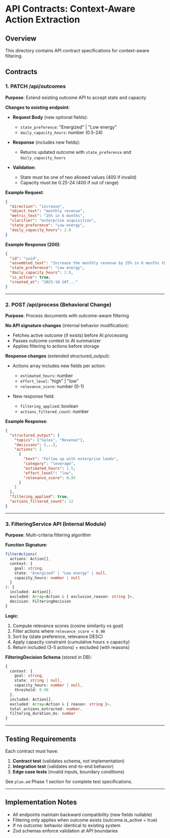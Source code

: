 # API Contracts: Context-Aware Action Extraction

## Overview

This directory contains API contract specifications for context-aware filtering.

## Contracts

### 1. PATCH /api/outcomes
**Purpose**: Extend existing outcome API to accept state and capacity

**Changes to existing endpoint**:
- **Request Body** (new optional fields):
  - `state_preference`: "Energized" | "Low energy"
  - `daily_capacity_hours`: number (0.5-24)

- **Response** (includes new fields):
  - Returns updated outcome with `state_preference` and `daily_capacity_hours`

- **Validation**:
  - State must be one of two allowed values (400 if invalid)
  - Capacity must be 0.25-24 (400 if out of range)

**Example Request**:
```json
{
  "direction": "increase",
  "object_text": "monthly revenue",
  "metric_text": "25% in 6 months",
  "clarifier": "enterprise acquisition",
  "state_preference": "Low energy",
  "daily_capacity_hours": 2.0
}
```

**Example Response (200)**:
```json
{
  "id": "uuid",
  "assembled_text": "Increase the monthly revenue by 25% in 6 months through enterprise acquisition",
  "state_preference": "Low energy",
  "daily_capacity_hours": 2.0,
  "is_active": true,
  "created_at": "2025-10-16T..."
}
```

---

### 2. POST /api/process (Behavioral Change)
**Purpose**: Process documents with outcome-aware filtering

**No API signature changes** (internal behavior modification):
- Fetches active outcome (if exists) before AI processing
- Passes outcome context to AI summarizer
- Applies filtering to actions before storage

**Response changes** (extended structured_output):
- Actions array includes new fields per action:
  - `estimated_hours`: number
  - `effort_level`: "high" | "low"
  - `relevance_score`: number (0-1)

- New response field:
  - `filtering_applied`: boolean
  - `actions_filtered_count`: number

**Example Response**:
```json
{
  "structured_output": {
    "topics": ["Sales", "Revenue"],
    "decisions": [...],
    "actions": [
      {
        "text": "Follow up with enterprise leads",
        "category": "leverage",
        "estimated_hours": 1.5,
        "effort_level": "low",
        "relevance_score": 0.95
      }
    ]
  },
  "filtering_applied": true,
  "actions_filtered_count": 12
}
```

---

### 3. FilteringService API (Internal Module)
**Purpose**: Multi-criteria filtering algorithm

**Function Signature**:
```typescript
filterActions(
  actions: Action[],
  context: {
    goal: string,
    state: "Energized" | "Low energy" | null,
    capacity_hours: number | null
  }
): {
  included: Action[],
  excluded: Array<Action & { exclusion_reason: string }>,
  decision: FilteringDecision
}
```

**Logic**:
1. Compute relevance scores (cosine similarity vs goal)
2. Filter actions where `relevance_score < 0.90`
3. Sort by (state preference, relevance DESC)
4. Apply capacity constraint (cumulative hours ≤ capacity)
5. Return included (3-5 actions) + excluded (with reasons)

**FilteringDecision Schema** (stored in DB):
```typescript
{
  context: {
    goal: string,
    state: string | null,
    capacity_hours: number | null,
    threshold: 0.90
  },
  included: Action[],
  excluded: Array<Action & { reason: string }>,
  total_actions_extracted: number,
  filtering_duration_ms: number
}
```

---

## Testing Requirements

Each contract must have:
1. **Contract test** (validates schema, not implementation)
2. **Integration test** (validates end-to-end behavior)
3. **Edge case tests** (invalid inputs, boundary conditions)

See `plan.md` Phase 1 section for complete test specifications.

---

## Implementation Notes

- All endpoints maintain backward compatibility (new fields nullable)
- Filtering only applies when outcome exists (outcome.is_active = true)
- If no outcome: behavior identical to existing system
- Zod schemas enforce validation at API boundaries
